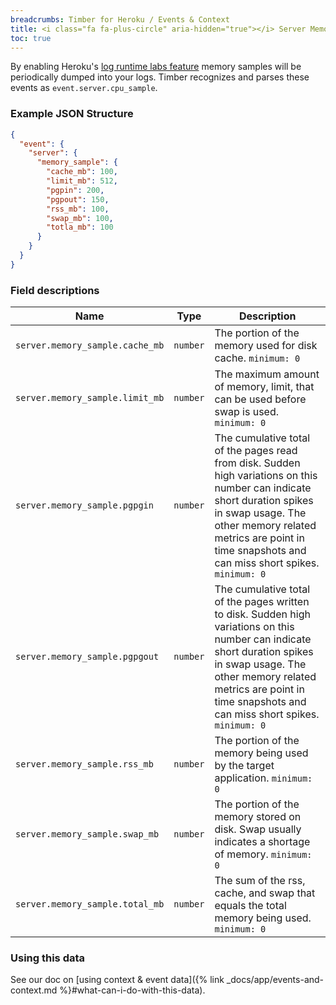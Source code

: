 ```yaml
---
breadcrumbs: Timber for Heroku / Events & Context
title: <i class="fa fa-plus-circle" aria-hidden="true"></i> Server Memory Sample Event
toc: true
---
```


By enabling Heroku's [log runtime labs feature](https://devcenter.heroku.com/articles/log-runtime-metrics)
memory samples will be periodically dumped into your logs. Timber recognizes and parses these events
as `event.server.cpu_sample`.

### Example JSON Structure

```json
{
  "event": {
    "server": {
      "memory_sample": {
        "cache_mb": 100,
        "limit_mb": 512,
        "pgpin": 200,
        "pgpout": 150,
        "rss_mb": 100,
        "swap_mb": 100,
        "totla_mb": 100
      }
    }
  }
}
```

### Field descriptions

Name | Type | Description
-----|------|------------
`server.memory_sample.cache_mb` | `number` | The portion of the memory used for disk cache. `minimum: 0`
`server.memory_sample.limit_mb` | `number` | The maximum amount of memory, limit, that can be used before swap is used. `minimum: 0`
`server.memory_sample.pgpgin` | `number` | The cumulative total of the pages read from disk. Sudden high variations on this number can indicate short duration spikes in swap usage. The other memory related metrics are point in time snapshots and can miss short spikes. `minimum: 0`
`server.memory_sample.pgpgout` | `number` | The cumulative total of the pages written to disk. Sudden high variations on this number can indicate short duration spikes in swap usage. The other memory related metrics are point in time snapshots and can miss short spikes. `minimum: 0`
`server.memory_sample.rss_mb` | `number` | The portion of the memory being used by the target application. `minimum: 0`
`server.memory_sample.swap_mb` | `number` | The portion of the memory stored on disk. Swap usually indicates a shortage of memory. `minimum: 0`
`server.memory_sample.total_mb` | `number` | The sum of the rss, cache, and swap that equals the total memory being used. `minimum: 0`

### Using this data

See our doc on [using context & event data]({% link _docs/app/events-and-context.md %}#what-can-i-do-with-this-data).